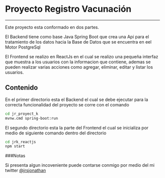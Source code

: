 # Proyecto Registro Vacunación
***

Este proyecto esta conformado en dos partes. 

El Backend tiene como base Java Spring Boot que crea una Api para el tratamiento de los datos hacia la Base de Datos que se encuentra en eel Motor PostgreSql 

El Frontend se realizo en ReactJs en el cual se realizo una pequeña interfaz que muestra a los usuarios con la informacion que contiene, ademas se pueden realizar varias acciones como agregar, eliminar, editar y listar los usuarios.

## Contenido

En el primer directorio esta el Backend el cual se debe ejecutar para la correcta funcionalidad del proyecto se corre con el comando 

```bash
cd jr_proyect_k
mvnw.cmd spring-boot:run
```

El segundo directorio esta la parte del Frontend el cual se inicializa por medio de siguiente comando dentro del directorio

```bash
cd jrk_reactjs
npm start
```

###Notas

Si presenta algun incoveniente puede contarse conmigo por medio del mi twitter [@jrsjonathan](https://twitter.com/jrsjonathan)
